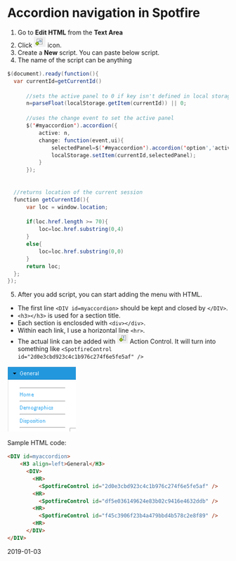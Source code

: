 # Accordion navigation in Spotfire

1. Go to **Edit HTML** from the **Text Area**
2. Click ![](images/54aab045.png) icon.
3. Create a **New** script. You can paste below script.
4. The name of the script can be anything

```java
$(document).ready(function(){
  var currentId=getCurrentId()

      //sets the active panel to 0 if key isn't defined in local storage
      n=parseFloat(localStorage.getItem(currentId)) || 0;

      //uses the change event to set the active panel
      $('#myaccordion').accordion({
          active: n,
          change: function(event,ui){
              selectedPanel=$('#myaccordion').accordion('option','active')
              localStorage.setItem(currentId,selectedPanel);
          }
      });


  //returns location of the current session
  function getCurrentId(){
      var loc = window.location;

      if(loc.href.length >= 70){
          loc=loc.href.substring(0,4)
      }
      else{
          loc=loc.href.substring(0,0)
      }
      return loc;
  };
});
```

5. After you add script, you can start adding the menu with HTML.

- The first line `<DIV id=myaccordion>` should be kept and closed by `</DIV>`.
- `<h3></h3>` is used for a section title.
- Each section is enclosded with `<div></div>`.
- Within each link, I use a horizontal line `<hr>`.
- The actual link can be added with ![](images/e9e30753.png) Action Control. It will turn into something like `<SpotfireControl id="2d0e3cbd923c4c1b976c274f6e5fe5af" />`

![](images/31c9c2de.png)

Sample HTML code:
```HTML
<DIV id=myaccordion>
    <H3 align=left>General</H3>
      <DIV>
        <HR>
          <SpotfireControl id="2d0e3cbd923c4c1b976c274f6e5fe5af" />
        <HR>
          <SpotfireControl id="df5e036149624e83b02c9416e4632ddb" />
        <HR>
          <SpotfireControl id="f45c3906f23b4a479bbd4b578c2e8f89" />
        <HR>
      </DIV>
</DIV>
```

2019-01-03

